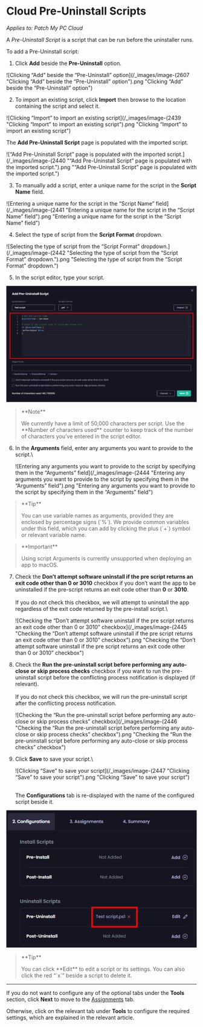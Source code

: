 # Cloud Pre-Uninstall Scripts

_Applies to: Patch My PC Cloud_

A _Pre-Uninstall Script_ is a script that can be run before the uninstaller runs.

To add a Pre-Uninstall script:

1. Click **Add** beside the **Pre-Uninstall** option.

![Clicking “Add” beside the “Pre-Uninstall” option](/_images/image-(2607 "Clicking “Add” beside the “Pre-Uninstall” option").png "Clicking “Add” beside the “Pre-Uninstall” option")

2. To import an existing script, click **Import** then browse to the location containing the script and select it.

![Clicking “Import” to import an existing script](/_images/image-(2439 "Clicking “Import” to import an existing script").png "Clicking “Import” to import an existing script")

The **Add Pre-Uninstall Script** page is populated with the imported script.

![“Add Pre-Uninstall Script” page is populated with the imported script.](/_images/image-(2440 "“Add Pre-Uninstall Script” page is populated with the imported script.").png "“Add Pre-Uninstall Script” page is populated with the imported script.")

3. To manually add a script, enter a unique name for the script in the **Script Name** field.

![Entering a unique name for the script in the “Script Name” field](/_images/image-(2441 "Entering a unique name for the script in the “Script Name” field").png "Entering a unique name for the script in the “Script Name” field")

4. Select the type of script from the **Script Format** dropdown.

![Selecting the type of script from the “Script Format” dropdown.](/_images/image-(2442 "Selecting the type of script from the “Script Format” dropdown.").png "Selecting the type of script from the “Script Format” dropdown.")

5. In the script editor, type your script.

![](/_images/image-(2443).png "")

<blockquote class="wp-block-quote">
<p>**Note**</p>
<p>We currently have a limit of 50,000 characters per script. Use the **Number of characters used** counter to keep track of the number of characters you’ve entered in the script editor.</p>
</blockquote>

6.  In the **Arguments** field, enter any arguments you want to provide to the script.\


    ![Entering any arguments you want to provide to the script by specifying them in the “Arguments” field](/_images/image-(2444 "Entering any arguments you want to provide to the script by specifying them in the “Arguments” field").png "Entering any arguments you want to provide to the script by specifying them in the “Arguments” field")

<blockquote class="wp-block-quote">
<p>**Tip**</p>
<p>You can use variable names as arguments, provided they are enclosed by percentage signs (`%`). We provide common variables under this field, which you can add by clicking the plus (`+`) symbol or relevant variable name.</p>
</blockquote>

<blockquote class="wp-block-quote">
<p>**Important**</p>
<p>Using script Arguments is currently unsupported when deploying an app to macOS.</p>
</blockquote>

7.  Check the **Don’t attempt software uninstall if the pre script returns an exit code other than 0 or 3010** checkbox if you don’t want the app to be uninstalled if the pre-script returns an exit code other than **0** or **3010**.\
    \
    If you do not check this checkbox, we will attempt to uninstall the app regardless of the exit code returned by the pre-install script.\


    ![Checking the “Don’t attempt software uninstall if the pre script returns an exit code other than 0 or 3010” checkbox](/_images/image-(2445 "Checking the “Don’t attempt software uninstall if the pre script returns an exit code other than 0 or 3010” checkbox").png "Checking the “Don’t attempt software uninstall if the pre script returns an exit code other than 0 or 3010” checkbox")
8.  Check the **Run the pre-uninstall script before performing any auto-close or skip process checks** checkbox if you want to run the pre-uninstall script before the conflicting process notification is displayed (if relevant).\
    \
    If you do not check this checkbox, we will run the pre-uninstall script after the conflicting process notification.

    ![Checking the “Run the pre-uninstall script before performing any auto-close or skip process checks” checkbox](/_images/image-(2446 "Checking the “Run the pre-uninstall script before performing any auto-close or skip process checks” checkbox").png "Checking the “Run the pre-uninstall script before performing any auto-close or skip process checks” checkbox")
9.  Click **Save** to save your script.\


    ![Clicking “Save” to save your script](/_images/image-(2447 "Clicking “Save” to save your script").png "Clicking “Save” to save your script")

    \
    The **Configurations** tab is re-displayed with the name of the configured script beside it.

![](/_images/image-(95).png "")

<blockquote class="wp-block-quote">
<p>**Tip**</p>
<p>You can click **Edit** to edit a script or its settings. You can also click the red “`x`” beside a script to delete it.</p>
</blockquote>

***

If you do not want to configure any of the optional tabs under the **Tools** section, click **Next** to move to the [Assignments](../../cloud-assignments-deployment-tab.md) tab.

Otherwise, click on the relevant tab under **Tools** to configure the required settings, which are explained in the relevant article.
